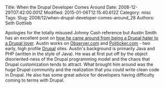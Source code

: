 Title: When the Drupal Developer Comes Around
Date: 2008-12-29T07:42:00.001Z
Modified: 2015-01-06T12:15:40.612Z
Category: misc
Tags: 
Slug: 2008/12/when-drupal-developer-comes-around_28
Authors: Seth Gottlieb

Apologies for the totally misused Johnny Cash reference but Austin Smith has an excellent post on [how he came around from being a Drupal hater to a Drupal lover](http://www.inertweb.com/2008/12/21/how-i-learned-love-drupal).  Austin works on [Observer.com](http://www.observer.com) and [Politicker.com](http://www.politicker.com/) - two early, high profile [Drupal](http://drupal.org) sites.  Austin's background is primarily Java and PHP (written in the style of Java). He was at first put off by the object disoriented-ness of the Drupal programming model and the chaos that Drupal customization tends to attract.  What brought him around was the huge Drupal community and the realization that you could write clean code in Drupal.  He also has some great advice for developers having difficulty coming to terms with Drupal.
